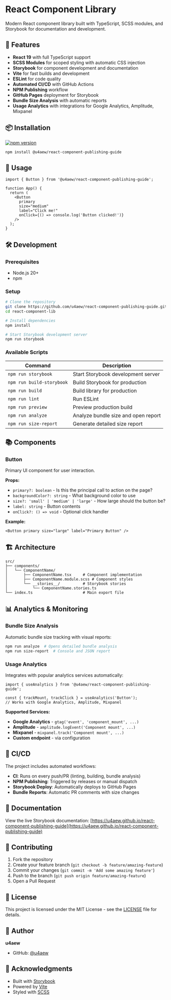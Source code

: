 # React Component Library

Modern React component library built with TypeScript, SCSS modules, and Storybook for documentation and development.

## 🚀 Features

- **React 19** with full TypeScript support
- **SCSS Modules** for scoped styling with automatic CSS injection
- **Storybook** for component development and documentation
- **Vite** for fast builds and development
- **ESLint** for code quality
- **Automated CI/CD** with GitHub Actions
- **NPM Publishing** workflow
- **GitHub Pages** deployment for Storybook
- **Bundle Size Analysis** with automatic reports
- **Usage Analytics** with integrations for Google Analytics, Amplitude, Mixpanel

## 📦 Installation

[![npm version](https://badge.fury.io/js/@u4aew%2Freact-component-publishing-guide.svg)](https://www.npmjs.com/package/@u4aew/react-component-publishing-guide)

```bash
npm install @u4aew/react-component-publishing-guide
```

## 🎯 Usage

```tsx
import { Button } from '@u4aew/react-component-publishing-guide';

function App() {
  return (
    <Button 
      primary 
      size="medium" 
      label="Click me!" 
      onClick={() => console.log('Button clicked!')} 
    />
  );
}
```

## 🛠 Development

### Prerequisites

- Node.js 20+
- npm

### Setup

```bash
# Clone the repository
git clone https://github.com/u4aew/react-component-publishing-guide.git
cd react-component-lib

# Install dependencies
npm install

# Start Storybook development server
npm run storybook
```

### Available Scripts

| Command | Description |
|---------|-------------|
| `npm run storybook` | Start Storybook development server |
| `npm run build-storybook` | Build Storybook for production |
| `npm run build` | Build library for production |
| `npm run lint` | Run ESLint |
| `npm run preview` | Preview production build |
| `npm run analyze` | Analyze bundle size and open report |
| `npm run size-report` | Generate detailed size report |

## 📚 Components

### Button

Primary UI component for user interaction.

**Props:**
- `primary?: boolean` - Is this the principal call to action on the page?
- `backgroundColor?: string` - What background color to use
- `size?: 'small' | 'medium' | 'large'` - How large should the button be?
- `label: string` - Button contents
- `onClick?: () => void` - Optional click handler

**Example:**
```tsx
<Button primary size="large" label="Primary Button" />
```

## 🏗 Architecture

```
src/
├── components/
│   └── ComponentName/
│       ├── ComponentName.tsx     # Component implementation
│       ├── ComponentName.module.scss # Component styles
│       └── __stories__/          # Storybook stories
│           └── ComponentName.stories.ts
└── index.ts                      # Main export file
```

## 📊 Analytics & Monitoring

### Bundle Size Analysis
Automatic bundle size tracking with visual reports:
```bash
npm run analyze  # Opens detailed bundle analysis
npm run size-report  # Console and JSON report
```

### Usage Analytics
Integrates with popular analytics services automatically:
```tsx
import { useAnalytics } from '@u4aew/react-component-publishing-guide';

const { trackMount, trackClick } = useAnalytics('Button');
// Works with Google Analytics, Amplitude, Mixpanel
```

**Supported Services:**
- **Google Analytics** - `gtag('event', 'component_mount', ...)`
- **Amplitude** - `amplitude.logEvent('Component mount', ...)`  
- **Mixpanel** - `mixpanel.track('Component mount', ...)`
- **Custom endpoint** - via configuration

## 🔄 CI/CD

The project includes automated workflows:

- **CI**: Runs on every push/PR (linting, building, bundle analysis)
- **NPM Publishing**: Triggered by releases or manual dispatch
- **Storybook Deploy**: Automatically deploys to GitHub Pages
- **Bundle Reports**: Automatic PR comments with size changes

## 📖 Documentation

View the live Storybook documentation: [https://u4aew.github.io/react-component-publishing-guide](https://u4aew.github.io/react-component-publishing-guide)

## 🤝 Contributing

1. Fork the repository
2. Create your feature branch (`git checkout -b feature/amazing-feature`)
3. Commit your changes (`git commit -m 'Add some amazing feature'`)
4. Push to the branch (`git push origin feature/amazing-feature`)
5. Open a Pull Request

## 📄 License

This project is licensed under the MIT License - see the [LICENSE](LICENSE) file for details.

## 👤 Author

**u4aew**
- GitHub: [@u4aew](https://github.com/u4aew)

## 🙏 Acknowledgments

- Built with [Storybook](https://storybook.js.org/)
- Powered by [Vite](https://vitejs.dev/)
- Styled with [SCSS](https://sass-lang.com/)